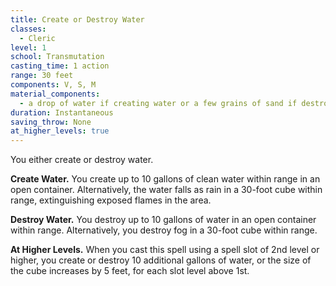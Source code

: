 ```yaml
---
title: Create or Destroy Water
classes:
  - Cleric
level: 1
school: Transmutation
casting_time: 1 action
range: 30 feet
components: V, S, M
material_components:
  - a drop of water if creating water or a few grains of sand if destroying it
duration: Instantaneous
saving_throw: None
at_higher_levels: true
---
```


You either create or destroy water.

**Create Water.** You create up to 10 gallons of clean water within range in an open container. Alternatively, the water falls as rain in a 30-foot cube within range, extinguishing exposed flames in the area.

**Destroy Water.** You destroy up to 10 gallons of water in an open container within range. Alternatively, you destroy fog in a 30-foot cube within range.

**At Higher Levels.** When you cast this spell using a spell slot of 2nd level or higher, you create or destroy 10 additional gallons of water, or the size of the cube increases by 5 feet, for each slot level above 1st.
